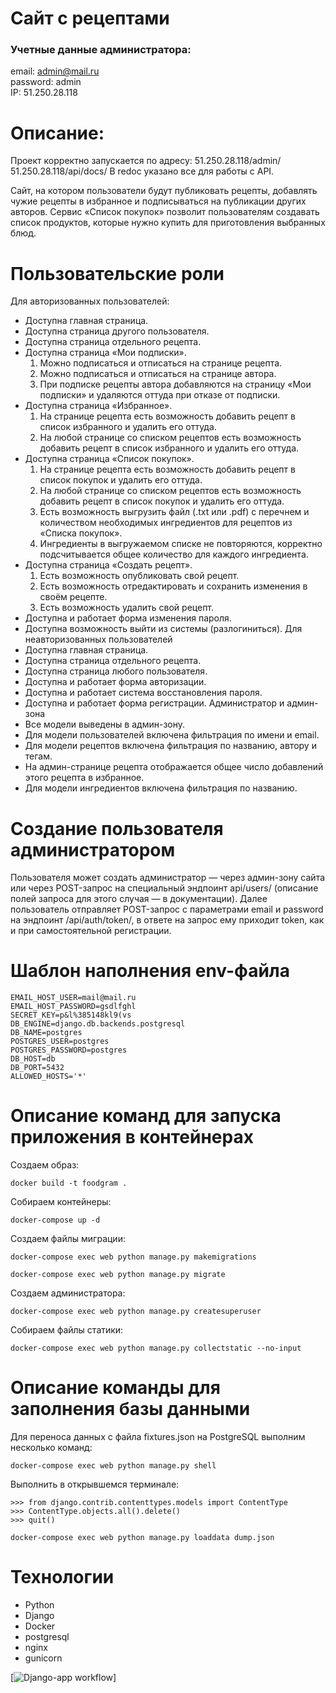 # Сайт с рецептами

### Учетные данные администратора:

email: admin@mail.ru  
password: admin  
IP: 51.250.28.118  

# Описание:
Проект корректно запускается по адресу: 
51.250.28.118/admin/
51.250.28.118/api/docs/
В redoc указано все для работы с API.

Cайт, на котором пользователи будут публиковать рецепты, добавлять чужие рецепты в избранное и подписываться на публикации других авторов. 
Сервис «Список покупок» позволит пользователям создавать список продуктов, которые нужно купить для приготовления выбранных блюд.

# Пользовательские роли
Для авторизованных пользователей:
- Доступна главная страница.
- Доступна страница другого пользователя.
- Доступна страница отдельного рецепта.
- Доступна страница «Мои подписки».
    1. Можно подписаться и отписаться на странице рецепта.
    2. Можно подписаться и отписаться на странице автора.
    3. При подписке рецепты автора добавляются на страницу «Мои подписки» и удаляются оттуда при отказе от подписки.
- Доступна страница «Избранное».
    1. На странице рецепта есть возможность добавить рецепт в список избранного и удалить его оттуда.
    2. На любой странице со списком рецептов есть возможность добавить рецепт в список избранного и удалить его оттуда.
- Доступна страница «Список покупок».
    1. На странице рецепта есть возможность добавить рецепт в список покупок и удалить его оттуда.
    2. На любой странице со списком рецептов есть возможность добавить рецепт в список покупок и удалить его оттуда.
    3. Есть возможность выгрузить файл (.txt или .pdf) с перечнем и количеством необходимых ингредиентов для рецептов из «Списка покупок».
    4. Ингредиенты в выгружаемом списке не повторяются, корректно подсчитывается общее количество для каждого ингредиента.
- Доступна страница «Создать рецепт».
  1. Есть возможность опубликовать свой рецепт.
  2. Есть возможность отредактировать и сохранить изменения в своём рецепте.
  3. Есть возможность удалить свой рецепт.
- Доступна и работает форма изменения пароля.
- Доступна возможность выйти из системы (разлогиниться).
Для неавторизованных пользователей
- Доступна главная страница.
- Доступна страница отдельного рецепта.
- Доступна страница любого пользователя.
- Доступна и работает форма авторизации.
- Доступна и работает система восстановления пароля.
- Доступна и работает форма регистрации.
Администратор и админ-зона
- Все модели выведены в админ-зону.
- Для модели пользователей включена фильтрация по имени и email.
- Для модели рецептов включена фильтрация по названию, автору и тегам.
- На админ-странице рецепта отображается общее число добавлений этого рецепта в избранное.
- Для модели ингредиентов включена фильтрация по названию.

# Создание пользователя администратором
Пользователя может создать администратор — через админ-зону сайта или через POST-запрос на специальный эндпоинт api/users/ (описание полей 
запроса для этого случая — в документации).  Далее пользователь отправляет POST-запрос с параметрами email и password на эндпоинт /api/auth/token/, 
в ответе на запрос ему приходит token, как и при самостоятельной регистрации.

# Шаблон наполнения env-файла

```
EMAIL_HOST_USER=mail@mail.ru
EMAIL_HOST_PASSWORD=gsdlfghl
SECRET_KEY=p&l%385148kl9(vs
DB_ENGINE=django.db.backends.postgresql
DB_NAME=postgres
POSTGRES_USER=postgres
POSTGRES_PASSWORD=postgres
DB_HOST=db
DB_PORT=5432
ALLOWED_HOSTS='*'

```
# Описание команд для запуска приложения в контейнерах

Создаем образ:
```
docker build -t foodgram .
```
Собираем контейнеры:
```
docker-compose up -d
```
Создаем файлы миграции:
```
docker-compose exec web python manage.py makemigrations
```
```
docker-compose exec web python manage.py migrate
```
Создаем администратора:

```
docker-compose exec web python manage.py createsuperuser
```
Собираем файлы статики:
```
docker-compose exec web python manage.py collectstatic --no-input 
```

# Описание команды для заполнения базы данными
Для переноса данных с файла fixtures.json на PostgreSQL выполним несколько команд:
```
docker-compose exec web python manage.py shell 
```
Выполнить в открывшемся терминале:
```
>>> from django.contrib.contenttypes.models import ContentType
>>> ContentType.objects.all().delete()
>>> quit()
```
```
docker-compose exec web python manage.py loaddata dump.json
```
# Технологии
- Python
- Django 
- Docker
- postgresql
- nginx
- gunicorn

[![Django-app workflow](https://github.com/AndreyMurysev/foodgram-project-react/actions/workflows/main.yml/badge.svg)]


  
